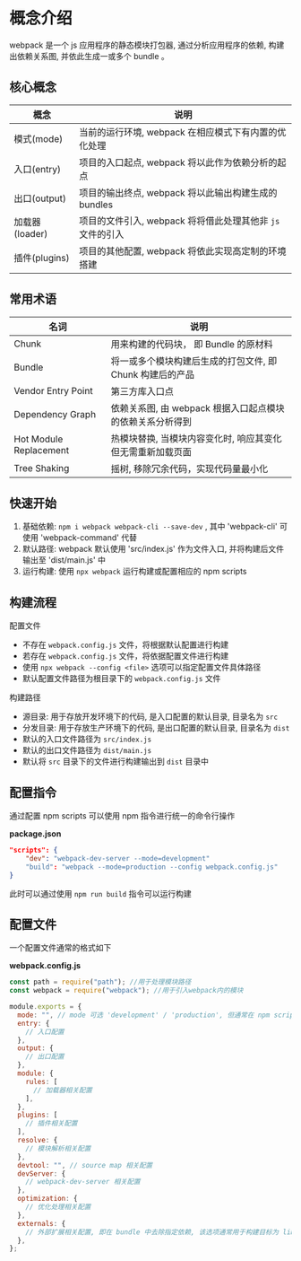 # 概念介绍

webpack 是一个 js 应用程序的静态模块打包器, 通过分析应用程序的依赖, 构建出依赖关系图, 并依此生成一或多个 bundle 。

## 核心概念

| 概念           | 说明                                                       |
| -------------- | ---------------------------------------------------------- |
| 模式(mode)     | 当前的运行环境, webpack 在相应模式下有内置的优化处理       |
| 入口(entry)    | 项目的入口起点, webpack 将以此作为依赖分析的起点           |
| 出口(output)   | 项目的输出终点, webpack 将以此输出构建生成的 bundles       |
| 加载器(loader) | 项目的文件引入, webpack 将将借此处理其他非 `js` 文件的引入 |
| 插件(plugins)  | 项目的其他配置, webpack 将依此实现高定制的环境搭建         |

## 常用术语

| 名词                   | 说明                                                       |
| ---------------------- | ---------------------------------------------------------- |
| Chunk                  | 用来构建的代码块， 即 Bundle 的原材料                      |
| Bundle                 | 将一或多个模块构建后生成的打包文件, 即 Chunk 构建后的产品  |
| Vendor Entry Point     | 第三方库入口点                                             |
| Dependency Graph       | 依赖关系图, 由 webpack 根据入口起点模块的依赖关系分析得到  |
| Hot Module Replacement | 热模块替换, 当模块内容变化时, 响应其变化但无需重新加载页面 |
| Tree Shaking           | 摇树, 移除冗余代码，实现代码量最小化                       |

## 快速开始

1. 基础依赖: `npm i webpack webpack-cli --save-dev` , 其中 'webpack-cli' 可使用 'webpack-command' 代替
2. 默认路径: webpack 默认使用 'src/index.js' 作为文件入口, 并将构建后文件输出至 'dist/main.js' 中
3. 运行构建: 使用 `npx webpack` 运行构建或配置相应的 npm scripts

## 构建流程

配置文件

- 不存在 `webpack.config.js` 文件，将根据默认配置进行构建
- 若存在 `webpack.config.js` 文件，将依据配置文件进行构建
- 使用 `npx webpack --config <file>` 选项可以指定配置文件具体路径
- 默认配置文件路径为根目录下的 `webpack.config.js` 文件

构建路径

- 源目录: 用于存放开发环境下的代码, 是入口配置的默认目录, 目录名为 `src`
- 分发目录: 用于存放生产环境下的代码, 是出口配置的默认目录, 目录名为 `dist`
- 默认的入口文件路径为 `src/index.js`
- 默认的出口文件路径为 `dist/main.js`
- 默认将 `src` 目录下的文件进行构建输出到 `dist` 目录中

## 配置指令

通过配置 npm scripts 可以使用 npm 指令进行统一的命令行操作

**package.json**

```json
"scripts": {
    "dev": "webpack-dev-server --mode=development"
    "build": "webpack --mode=production --config webpack.config.js"
}
```

此时可以通过使用 `npm run build` 指令可以运行构建

## 配置文件

一个配置文件通常的格式如下

**webpack.config.js**

```js
const path = require("path"); //用于处理模块路径
const webpack = require("webpack"); //用于引入webpack内的模块

module.exports = {
  mode: "", // mode 可选 'development' / 'production', 但通常在 npm scripts 中指定
  entry: {
    // 入口配置
  },
  output: {
    // 出口配置
  },
  module: {
    rules: [
      // 加载器相关配置
    ],
  },
  plugins: [
    // 插件相关配置
  ],
  resolve: {
    // 模块解析相关配置
  },
  devtool: "", // source map 相关配置
  devServer: {
    // webpack-dev-server 相关配置
  },
  optimization: {
    // 优化处理相关配置
  },
  externals: {
    // 外部扩展相关配置, 即在 bundle 中去除指定依赖, 该选项通常用于构建目标为 library 的场景
  },
};
```
